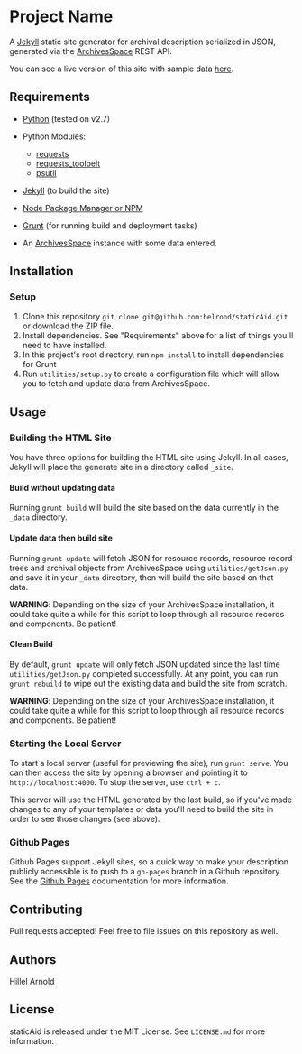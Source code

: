 # Project Name

A [Jekyll](http://jekyllrb.com/) static site generator for archival description serialized in JSON, generated via the [ArchivesSpace](http://archivesspace.org) REST API.

You can see a live version of this site with sample data [here](http://hillelarnold.com/staticAid/).

## Requirements

*   [Python](https://wiki.python.org/moin/BeginnersGuide) (tested on v2.7)
*   Python Modules:

    *   [requests](http://www.python-requests.org/en/latest/)
    *   [requests_toolbelt](https://github.com/sigmavirus24/requests-toolbelt)
    *   [psutil](https://github.com/giampaolo/psutil)


*   [Jekyll](http://jekyllrb.com/) (to build the site)
*   [Node Package Manager or NPM](https://www.npmjs.com/)
*   [Grunt](http://gruntjs.com/getting-started) (for running build and deployment tasks)
*   An [ArchivesSpace](http://archivesspace.org/) instance with some data entered.

## Installation

### Setup

1.  Clone this repository `git clone git@github.com:helrond/staticAid.git` or download the ZIP file.
2.  Install dependencies. See "Requirements" above for a list of things you'll need to have installed.
2.  In this project's root directory, run `npm install` to install dependencies for Grunt
3.  Run `utilities/setup.py` to create a configuration file which will allow you to fetch and update data from ArchivesSpace.

## Usage

### Building the HTML Site

You have three options for building the HTML site using Jekyll. In all cases, Jekyll will place the generate site in a directory called `_site`.

#### Build without updating data

Running `grunt build` will build the site based on the data currently in the `_data` directory.

#### Update data then build site

Running `grunt update` will fetch JSON for resource records, resource record trees and archival objects from ArchivesSpace using `utilities/getJson.py` and save it in your `_data` directory, then will build the site based on that data.

**WARNING**: Depending on the size of your ArchivesSpace installation, it could take quite a while for this script to loop through all resource records and components. Be patient!

#### Clean Build

By default, `grunt update` will only fetch JSON updated since the last time `utilities/getJson.py` completed successfully. At any point, you can run `grunt rebuild` to wipe out the existing data and build the site from scratch.

**WARNING**: Depending on the size of your ArchivesSpace installation, it could take quite a while for this script to loop through all resource records and components. Be patient!

### Starting the Local Server

To start a local server (useful for previewing the site), run `grunt serve`. You can then access the site by opening a browser and pointing it to `http://localhost:4000`. To stop the server, use `ctrl + c`.

This server will use the HTML generated by the last build, so if you've made changes to any of your templates or data you'll need to build the site in order to see those changes (see above).

### Github Pages

Github Pages support Jekyll sites, so a quick way to make your description publicly accessible is to push to a `gh-pages` branch in a Github repository. See the [Github Pages](https://pages.github.com/) documentation for more information.

## Contributing

Pull requests accepted! Feel free to file issues on this repository as well.

## Authors

Hillel Arnold

## License

staticAid is released under the MIT License. See `LICENSE.md` for more information.
